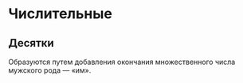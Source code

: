 # Числительные

## Десятки

Образуются путем добавления окончания множественного числа мужского рода — «им».



